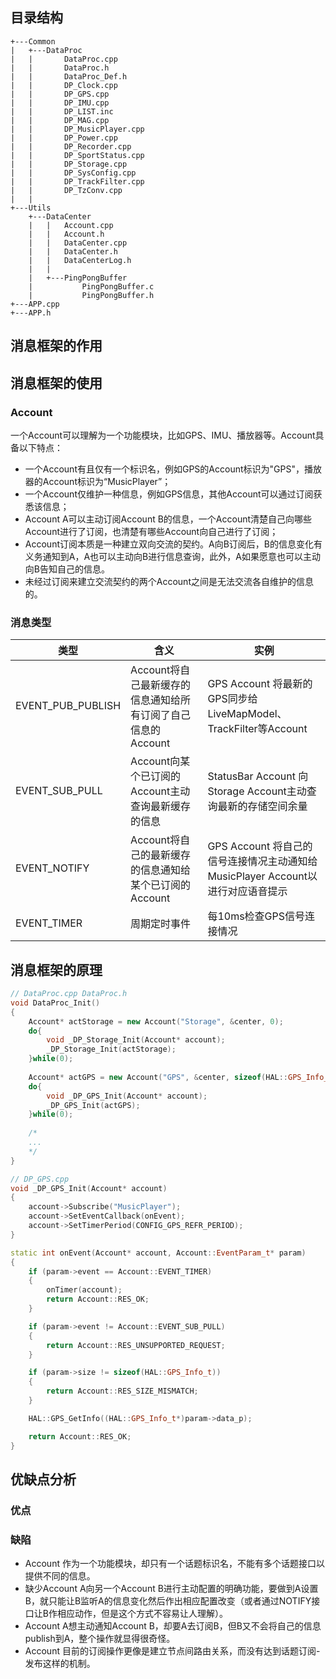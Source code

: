 ## 目录结构

```
+---Common
|   +---DataProc
|   |       DataProc.cpp
|   |       DataProc.h
|   |       DataProc_Def.h
|   |       DP_Clock.cpp
|   |       DP_GPS.cpp
|   |       DP_IMU.cpp
|   |       DP_LIST.inc
|   |       DP_MAG.cpp
|   |       DP_MusicPlayer.cpp
|   |       DP_Power.cpp
|   |       DP_Recorder.cpp
|   |       DP_SportStatus.cpp
|   |       DP_Storage.cpp
|   |       DP_SysConfig.cpp
|   |       DP_TrackFilter.cpp
|   |       DP_TzConv.cpp  
|   |  
+---Utils       
    +---DataCenter
    |   |   Account.cpp
    |   |   Account.h
    |   |   DataCenter.cpp
    |   |   DataCenter.h
    |   |   DataCenterLog.h
    |   |   
    |   +---PingPongBuffer
    |           PingPongBuffer.c
    |           PingPongBuffer.h
+---APP.cpp
+---APP.h
```



## 消息框架的作用





## 消息框架的使用



### Account

一个Account可以理解为一个功能模块，比如GPS、IMU、播放器等。Account具备以下特点：

+ 一个Account有且仅有一个标识名，例如GPS的Account标识为"GPS"，播放器的Account标识为“MusicPlayer”；
+ 一个Account仅维护一种信息，例如GPS信息，其他Account可以通过订阅获悉该信息；
+ Account A可以主动订阅Account B的信息，一个Account清楚自己向哪些Account进行了订阅，也清楚有哪些Account向自己进行了订阅；
+ Account订阅本质是一种建立双向交流的契约。A向B订阅后，B的信息变化有义务通知到A，A也可以主动向B进行信息查询，此外，A如果愿意也可以主动向B告知自己的信息。
+ 未经过订阅来建立交流契约的两个Account之间是无法交流各自维护的信息的。



### 消息类型

| 类型              | 含义                                                         | 实例                                                         |
| ----------------- | ------------------------------------------------------------ | ------------------------------------------------------------ |
| EVENT_PUB_PUBLISH | Account将自己最新缓存的信息通知给所有订阅了自己信息的Account | GPS Account 将最新的GPS同步给LiveMapModel、TrackFilter等Account |
| EVENT_SUB_PULL    | Account向某个已订阅的Account主动查询最新缓存的信息           | StatusBar Account 向Storage Account主动查询最新的存储空间余量 |
| EVENT_NOTIFY      | Account将自己的最新缓存的信息通知给某个已订阅的Account       | GPS Account 将自己的信号连接情况主动通知给MusicPlayer Account以进行对应语音提示 |
| EVENT_TIMER       | 周期定时事件                                                 | 每10ms检查GPS信号连接情况                                    |



## 消息框架的原理

```cpp
// DataProc.cpp DataProc.h
void DataProc_Init()
{
 	Account* actStorage = new Account("Storage", &center, 0);   
    do{ 
        void _DP_Storage_Init(Account* account); 
        _DP_Storage_Init(actStorage);
    }while(0);
    
    Account* actGPS = new Account("GPS", &center, sizeof(HAL::GPS_Info_t));
	do{ 
        void _DP_GPS_Init(Account* account); 
        _DP_GPS_Init(actGPS);
    }while(0);    
    
    /* 
    ... 
    */
}
```

```cpp
// DP_GPS.cpp
void _DP_GPS_Init(Account* account)
{
    account->Subscribe("MusicPlayer");
    account->SetEventCallback(onEvent);
    account->SetTimerPeriod(CONFIG_GPS_REFR_PERIOD);
}

static int onEvent(Account* account, Account::EventParam_t* param)
{
    if (param->event == Account::EVENT_TIMER)
    {
        onTimer(account);
        return Account::RES_OK;
    }

    if (param->event != Account::EVENT_SUB_PULL)
    {
        return Account::RES_UNSUPPORTED_REQUEST;
    }

    if (param->size != sizeof(HAL::GPS_Info_t))
    {
        return Account::RES_SIZE_MISMATCH;
    }

    HAL::GPS_GetInfo((HAL::GPS_Info_t*)param->data_p);

    return Account::RES_OK;
}
```



## 优缺点分析

### 优点



### 缺陷

+ Account 作为一个功能模块，却只有一个话题标识名，不能有多个话题接口以提供不同的信息。
+ 缺少Account A向另一个Account B进行主动配置的明确功能，要做到A设置B，就只能让B监听A的信息变化然后作出相应配置改变（或者通过NOTIFY接口让B作相应动作，但是这个方式不容易让人理解）。
+ Account A想主动通知Account B，却要A去订阅B，但B又不会将自己的信息publish到A，整个操作就显得很奇怪。
+ Account 目前的订阅操作更像是建立节点间路由关系，而没有达到话题订阅-发布这样的机制。